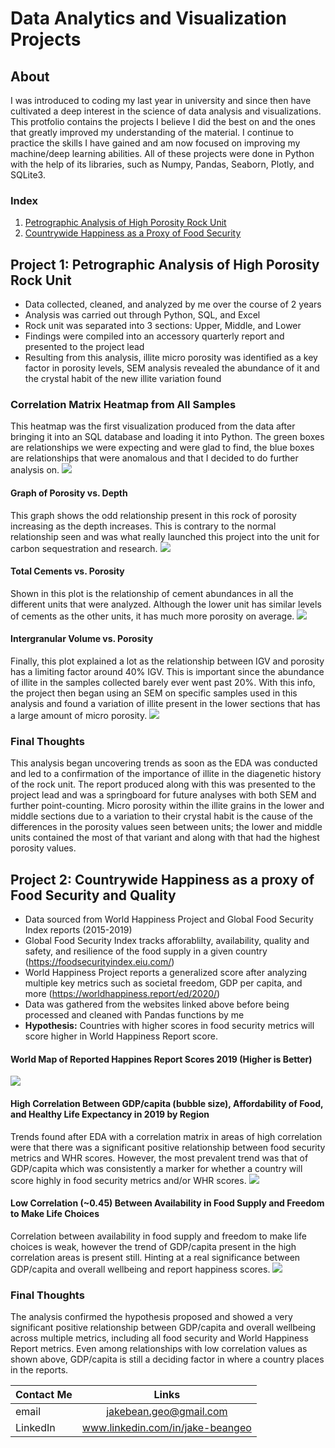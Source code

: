 # Data Analytics and Visualization Projects
## About
I was introduced to coding my last year in university and since then have cultivated a deep interest in the science of data analysis and visualizations. This protfolio contains the projects I believe I did the best on and the ones that greatly improved my understanding of the material. I continue to practice the skills I have gained and am now focused on improving my machine/deep learning abilities. All of these projects were done in Python with the help of its libraries, such as Numpy, Pandas, Seaborn, Plotly, and SQLite3.

### Index
1. [Petrographic Analysis of High Porosity Rock Unit](https://github.com/jbean1597/PersonalPortfolio/tree/main/DataAnalytics/Petro_Analysis)
2. [Countrywide Happiness as a Proxy of Food Security](https://github.com/jbean1597/PersonalPortfolio/tree/main/DataAnalytics/Happiness_Analysis)


## Project 1: Petrographic Analysis of High Porosity Rock Unit
* Data collected, cleaned, and analyzed by me over the course of 2 years
* Analysis was carried out through Python, SQL, and Excel
* Rock unit was separated into 3 sections: Upper, Middle, and Lower
* Findings were compiled into an accessory quarterly report and presented to the project lead
* Resulting from this analysis, illite micro porosity was identified as a key factor in porosity levels, SEM analysis revealed the abundance of it and the crystal habit of the new illite variation found

### Correlation Matrix Heatmap from All Samples
This heatmap was the first visualization produced from the data after bringing it into an SQL database and loading it into Python. The green boxes are relationships we were expecting and were glad to find, the blue boxes are relationships that were anomalous and that I decided to do further analysis on.
![](https://github.com/jbean1597/PersonalPortfolio/blob/main/DataAnalytics/Petro_Analysis/images/ALL%20TRM%20Correlation%20Matrix%20Seaborn.PNG)

#### Graph of Porosity vs. Depth
This graph shows the odd relationship present in this rock of porosity increasing as the depth increases. This is contrary to the normal relationship seen and was what really launched this project into the unit for carbon sequestration and research.
![](https://github.com/jbean1597/PersonalPortfolio/blob/main/DataAnalytics/Petro_Analysis/images/PvD.PNG)

#### Total Cements vs. Porosity
Shown in this plot is the relationship of cement abundances in all the different units that were analyzed. Although the lower unit has similar levels of cements as the other units, it has much more porosity on average.
![](https://github.com/jbean1597/PersonalPortfolio/blob/main/DataAnalytics/Petro_Analysis/images/CvP.PNG)

#### Intergranular Volume vs. Porosity
Finally, this plot explained a lot as the relationship between IGV and porosity has a limiting factor around 40% IGV. This is important since the abundance of illite in the samples collected barely ever went past 20%. With this info, the project then began using an SEM on specific samples used in this analysis and found a variation of illite present in the lower sections that has a large amount of micro porosity.
![](https://github.com/jbean1597/PersonalPortfolio/blob/main/DataAnalytics/Petro_Analysis/images/IvP.PNG)

### Final Thoughts
This analysis began uncovering trends as soon as the EDA was conducted and led to a confirmation of the importance of illite in the diagenetic history of the rock unit. The report produced along with this was presented to the project lead and was a springboard for future analyses with both SEM and further point-counting. Micro porosity within the illite grains in the lower and middle sections due to a variation to their crystal habit is the cause of the differences in the porosity values seen between units; the lower and middle units contained the most of that variant and along with that had the highest porosity values.



## Project 2: Countrywide Happiness as a proxy of Food Security and Quality
* Data sourced from World Happiness Project and Global Food Security Index reports (2015-2019)
* Global Food Security Index tracks afforablilty, availability, quality and safety, and resilience of the food supply in a given country (https://foodsecurityindex.eiu.com/)
* World Happiness Project reports a generalized score after analyzing multiple key metrics such as societal freedom, GDP per capita, and more (https://worldhappiness.report/ed/2020/)
* Data was gathered from the websites linked above before being processed and cleaned with Pandas functions by me
* **Hypothesis:** Countries with higher scores in food security metrics will score higher in World Happiness Report score.

#### World Map of Reported Happines Report Scores 2019 (Higher is Better)
![](https://github.com/jbean1597/PersonalPortfolio/blob/main/DataAnalytics/Happiness_Analysis/images/World_HappScore_2019.png)

#### High Correlation Between GDP/capita (bubble size), Affordability of Food, and Healthy Life Expectancy in 2019 by Region
Trends found after EDA with a correlation matrix in areas of high correlation were that there was a significant positive relationship between food security metrics and WHR scores. However, the most prevalent trend was that of GDP/capita which was consistently a marker for whether a country will score highly in food security metrics and/or WHR scores.
![](https://github.com/jbean1597/PersonalPortfolio/blob/main/DataAnalytics/Happiness_Analysis/images/Aff_HLE_GDP_bubble_2019.png)

#### Low Correlation (~0.45) Between Availability in Food Supply and Freedom to Make Life Choices
Correlation between availability in food supply and freedom to make life choices is weak, however the trend of GDP/capita present in the high correlation areas is present still. Hinting at a real significance between GDP/capita and overall wellbeing and report happiness scores.
![](https://github.com/jbean1597/PersonalPortfolio/blob/main/DataAnalytics/Happiness_Analysis/images/AV_FMLC_GDP_bubble_2019.png)

### Final Thoughts
The analysis confirmed the hypothesis proposed and showed a very significant positive relationship between GDP/capita and overall wellbeing across multiple metrics, including all food security and World Happiness Report metrics. Even among relationships with low correlation values as shown above, GDP/capita is still a deciding factor in where a country places in the reports.




| Contact Me    | Links         |
| ------------- |:-------------:|
| email         | jakebean.geo@gmail.com |
| LinkedIn      | www.linkedin.com/in/jake-beangeo      |
